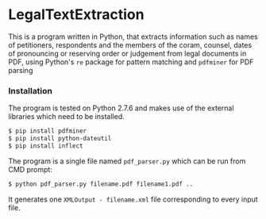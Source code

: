 # LegalTextExtraction

This is a program written in Python, that extracts information such as names of petitioners, respondents and the members of the coram, counsel, dates of pronouncing or reserving order or judgement from legal documents in PDF, using Python's ```re``` package for pattern matching and ```pdfminer``` for PDF parsing


### Installation
The program is tested on Python 2.7.6 and makes use of the external libraries which need to be installed.
```sh
$ pip install pdfminer
$ pip install python-dateutil
$ pip install inflect
```
The program is a single file named ```pdf_parser.py``` which can be run from CMD prompt:
```sh
$ python pdf_parser.py filename.pdf filename1.pdf ..
```
It generates one ```XMLOutput - filename.xml``` file corresponding to every input file.

 


